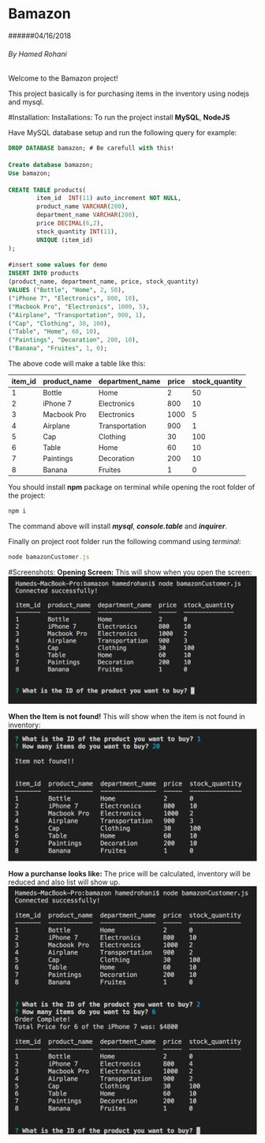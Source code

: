 # Bamazon
######04/16/2018
###### _By Hamed Rohani_
Welcome to the Bamazon project!

This project basically is for purchasing items in the inventory using nodejs and mysql.

#Installation:
Installations:
To run the project install **MySQL**,  **NodeJS** 

Have MySQL database setup and run the following query for example:
```SQL
DROP DATABASE bamazon; # Be carefull with this!

Create database bamazon;
Use bamazon;

CREATE TABLE products(
		item_id  INT(11) auto_increment NOT NULL,
        product_name VARCHAR(200),
        department_name VARCHAR(200),
        price DECIMAL(6,2),
        stock_quantity INT(11),
		UNIQUE (item_id)
);

#insert some values for demo
INSERT INTO products
(product_name, department_name, price, stock_quantity)
VALUES ("Bottle", "Home", 2, 50),
("iPhone 7", "Electronics", 800, 10),
("Macbook Pro", "Electronics", 1000, 5),
("Airplane", "Transportation", 900, 1),
("Cap", "Clothing", 30, 100),
("Table", "Home", 60, 10),
("Paintings", "Decoration", 200, 10),
("Banana", "Fruites", 1, 0);

```
The above code will make a table like this:

item_id | product_name | department_name | price | stock_quantity
-------- | -------- | -------- | -------- | --------
1 |  Bottle |Home |2  |  50
2 |  iPhone 7|  Electronics | 800| 10
3 | Macbook Pro | Electronics|1000 | 5
4 |Airplane|Transportation|900|1
5 | Cap| Clothing|30|100
6 |Table|Home|60|10
7 | Paintings| Decoration|200|10
8|Banana|Fruites|1|0

You should install **npm** package on terminal while opening the root folder of the project:

```javascript
npm i
```
The command above will install ***mysql***, ***console.table*** and ***inquirer***.

Finally on project root folder run the following command using _terminal_:
```javascript
node bamazonCustomer.js
```

#Screenshots:
**Opening Screen:**
This will show when you open the screen:
![Opening Screen](/screenshots/screenshot1.png)



**When the Item is not found!**
This will show when the item is not found in inventory:
![Item not found](/screenshots/screenshot2.png)


**How a purchanse looks like:**
The price will be calculated, inventory will be reduced and also list will show up.
![Item not found](/screenshots/screenshot3.png)



